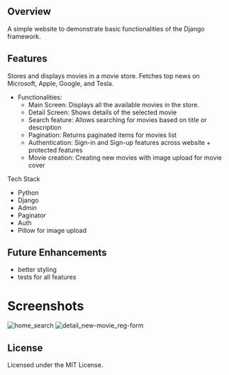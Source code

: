 ## Overview
A simple website to demonstrate basic functionalities of the Django framework.

## Features
Stores and displays movies in a movie store.
Fetches top news on Microsoft, Apple, Google, and Tesla.
- Functionalities:
  - Main Screen: Displays all the available movies in the store.
  - Detail Screen: Shows details of the selected movie
  - Search feature: Allows searching for movies based on title or description
  - Pagination: Returns paginated items for movies list
  - Authentication: Sign-in and Sign-up features across website + protected features
  - Movie creation: Creating new movies with image upload for movie cover

Tech Stack
- Python
- Django
- Admin
- Paginator
- Auth
- Pillow for image upload

## Future Enhancements
- better styling
- tests for all features

# Screenshots
![home_search](https://github.com/user-attachments/assets/071caf63-4a94-47ad-adec-28c04908f815)
![detail_new-movie_reg-form](https://github.com/user-attachments/assets/6f7955aa-114d-4f26-a8ac-b45837e0ba73)

## License
Licensed under the MIT License.
